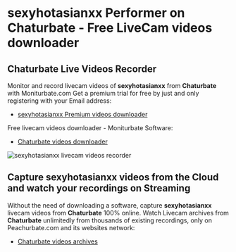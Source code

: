 # sexyhotasianxx Performer on Chaturbate - Free LiveCam videos downloader

## Chaturbate Live Videos Recorder

Monitor and record livecam videos of **sexyhotasianxx** from **Chaturbate** with Moniturbate.com
Get a premium trial for free by just and only registering with your Email address:
* [sexyhotasianxx Premium videos downloader](https://moniturbate.com/request-demo-licence-key.html)

Free livecam videos downloader - Moniturbate Software:
* [Chaturbate videos downloader](https://moniturbate.com/moniturbate-download-software.html)

![sexyhotasianxx livecam videos recorder](https://peachurnet.com/templates/moniturbate-software.png)


## Capture sexyhotasianxx videos from the Cloud and watch your recordings on Streaming

Without the need of downloading a software, capture **sexyhotasianxx** livecam videos from **Chaturbate** 100% online.
Watch Livecam archives from **Chaturbate** unlimitedly from thousands of existing recordings, only on Peachurbate.com and its websites network:
* [Chaturbate videos archives](https://peachurnet.com/)